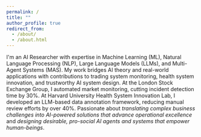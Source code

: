 ```yaml
---
permalink: /
title: ""
author_profile: true
redirect_from: 
  - /about/
  - /about.html
---
```


I'm an AI Researcher with expertise in Machine Learning (ML), Natural Language Processing (NLP), Large Language Models (LLMs), and Multi-Agent Systems (MAS). My work bridges AI theory and real-world applications with contributions to trading system monitoring, health system innovation, and trustworthy AI system design. At the London Stock Exchange Group, I automated market monitoring, cutting incident detection time by 30%. At Harvard University Health System Innovation Lab, I developed an LLM-based data annotation framework, reducing manual review efforts by over 40%. Passionate about *translating complex business challenges into AI-powered solutions that advance operational excellence* and *designing desirable, pro-social AI agents and systems that empower human-beings*.